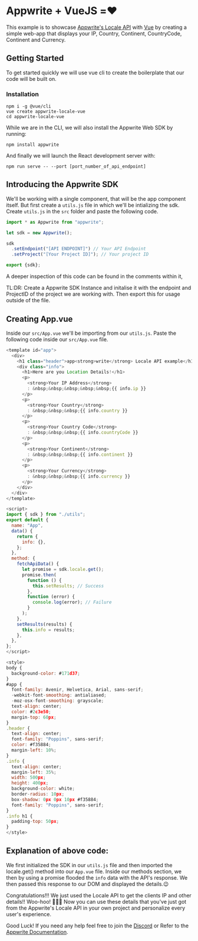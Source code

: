 # Appwrite + VueJS =❤️

This example is to showcase [Appwrite's Locale API](https://appwrite.io/docs/client/locale) with [Vue](https://vuejs.org/) by creating a simple web-app that displays your IP, Country, Continent, CountryCode, Continent and Currency.

## Getting Started

To get started quickly we will use vue cli to create the boilerplate that our code will be built on.

### Installation

```shell
npm i -g @vue/cli
vue create appwrite-locale-vue
cd appwrite-locale-vue
```

While we are in the CLI, we will also install the Appwrite Web SDK by running:

```shell
npm install appwrite
```

And finally we will launch the React development server with:

```shell
npm run serve -- --port [port_number_of_api_endpoint]
```

## Introducing the Appwrite SDK

We'll be working with a single component, that will be the app component itself. But first create a `utils.js` file in which we'll be intializing the sdk. Create `utils.js` in the `src` folder and paste the following code.

```js
import * as Appwrite from "appwrite";

let sdk = new Appwrite();

sdk
  .setEndpoint("[API ENDPOINT]") // Your API Endpoint
  .setProject("[Your Project ID]"); // Your project ID

export {sdk};
```

A deeper inspection of this code can be found in the comments within it,

TL:DR: Create a Appwrite SDK Instance and initalise it with the endpoint and ProjectID of the project we are working with. Then export this for usage outside of the file.

## Creating App.vue

Inside our `src/App.vue` we'll be importing from our `utils.js`.
Paste the following code inside our `src/App.vue` file.

```js
<template id="app">
  <div>
    <h1 class="header">app<strong>write</strong> Locale API example</h1>
    <div class="info">
      <h1>Here are you Location Details!</h1>
      <p>
        <strong>Your IP Address</strong>
        : &nbsp;&nbsp;&nbsp;&nbsp;&nbsp;{{ info.ip }}
      </p>
      <p>
        <strong>Your Country</strong>
        : &nbsp;&nbsp;&nbsp;{{ info.country }}
      </p>
      <p>
        <strong>Your Country Code</strong>
        : &nbsp;&nbsp;&nbsp;{{ info.countryCode }}
      </p>
      <p>
        <strong>Your Continent</strong>
        : &nbsp;&nbsp;&nbsp;{{ info.continent }}
      </p>
      <p>
        <strong>Your Currency</strong>
        : &nbsp;&nbsp;&nbsp;{{ info.currency }}
      </p>
    </div>
  </div>
</template>

<script>
import { sdk } from "./utils";
export default {
  name: "App",
  data() {
    return {
      info: {},
    };
  },
  method: {
    fetchApiData() {
      let promise = sdk.locale.get();
      promise.then(
        function () {
          this.setResults; // Success
        },
        function (error) {
          console.log(error); // Failure
        }
      );
    },
    setResults(results) {
      this.info = results;
    },
  },
};
</script>

<style>
body {
  background-color: #171d37;
}
#app {
  font-family: Avenir, Helvetica, Arial, sans-serif;
  -webkit-font-smoothing: antialiased;
  -moz-osx-font-smoothing: grayscale;
  text-align: center;
  color: #2c3e50;
  margin-top: 60px;
}
.header {
  text-align: center;
  font-family: "Poppins", sans-serif;
  color: #f35884;
  margin-left: 10%;
}
.info {
  text-align: center;
  margin-left: 35%;
  width: 500px;
  height: 400px;
  background-color: white;
  border-radius: 10px;
  box-shadow: 0px 0px 10px #f35884;
  font-family: "Poppins", sans-serif;
}
.info h1 {
  padding-top: 50px;
}
</style>
```

## Explanation of above code:

We first initialized the SDK in our `utils.js` file and then imported the locale.get() method into our `App.vue` file.
Inside our methods section, we then by using a promise flooded the `info` data with the API's response.
We then passed this response to our DOM and displayed the details.😉

Congratulations!!! We just used the Locale API to get the clients IP and other details!! Woo-hoo! 🥳🥳🥳
Now you can use these details that you've just got from the Appwrite's Locale API in your own project and personalize every user's experience.

Good Luck! If you need any help feel free to join the [Discord](https://discord.gg/ZFwqr3S) or Refer to the [Appwrite Documentation](https://appwrite.io/docs).

